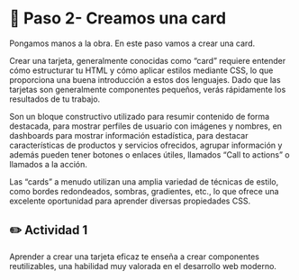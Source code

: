 # 👣 Paso 2- Creamos una card
Pongamos manos a la obra. En este paso vamos a crear una card. 

Crear una tarjeta, generalmente conocidas como “card” requiere entender cómo estructurar tu HTML y cómo aplicar estilos mediante CSS, lo que proporciona una buena introducción a estos dos lenguajes. Dado que las tarjetas son generalmente componentes pequeños, verás rápidamente los resultados de tu trabajo. 

Son un bloque constructivo utilizado para resumir contenido de forma destacada, para mostrar perfiles de usuario con imágenes y nombres, en dashboards para mostrar información estadística, para destacar características de productos y servicios ofrecidos, agrupar información y además pueden tener botones o enlaces útiles, llamados “Call to actions” o llamados a la acción. 

Las “cards” a menudo utilizan una amplia variedad de técnicas de estilo, como bordes redondeados, sombras, gradientes, etc., lo que ofrece una excelente oportunidad para aprender diversas propiedades CSS.
## ✏️ Actividad 1
Aprender a crear una tarjeta eficaz te enseña a crear componentes reutilizables, una habilidad muy valorada en el desarrollo web moderno.


